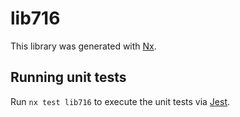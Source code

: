 # lib716

This library was generated with [Nx](https://nx.dev).

## Running unit tests

Run `nx test lib716` to execute the unit tests via [Jest](https://jestjs.io).
